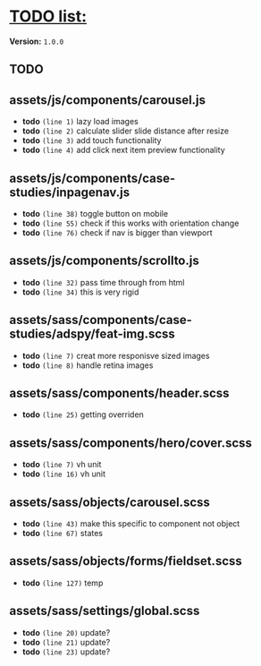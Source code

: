 # [TODO list:]( http://geckotree.co.uk )

**Version:** `1.0.0`

## TODO

## assets/js/components/carousel.js

-  **todo** `(line 1)`  lazy load images
-  **todo** `(line 2)`  calculate slider slide distance after resize
-  **todo** `(line 3)`  add touch functionality
-  **todo** `(line 4)`  add click next item preview functionality

## assets/js/components/case-studies/inpagenav.js

-  **todo** `(line 38)`  toggle button on mobile
-  **todo** `(line 55)`  check if this works with orientation change
-  **todo** `(line 76)`  check if nav is bigger than viewport

## assets/js/components/scrollto.js

-  **todo** `(line 32)`  pass time through from html
-  **todo** `(line 34)`  this is very rigid

## assets/sass/components/case-studies/adspy/feat-img.scss

-  **todo** `(line 7)`  creat more responisve sized images
-  **todo** `(line 8)`  handle retina images

## assets/sass/components/header.scss

-  **todo** `(line 25)`  getting overriden

## assets/sass/components/hero/cover.scss

-  **todo** `(line 7)`  vh unit
-  **todo** `(line 16)`  vh unit

## assets/sass/objects/carousel.scss

-  **todo** `(line 43)`  make this specific to component not object
-  **todo** `(line 67)`  states

## assets/sass/objects/forms/fieldset.scss

-  **todo** `(line 127)`  temp

## assets/sass/settings/global.scss

-  **todo** `(line 20)`  update?
-  **todo** `(line 21)`  update?
-  **todo** `(line 23)`  update?
